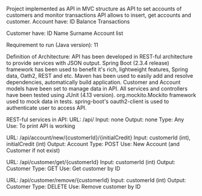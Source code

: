 Project implemented as API in MVC structure as API to set accounts of customers and monitor transactions
API allows to insert, get accounts and customer.
Account have:
ID
Balance
Transactions

Customer have:
ID
Name
Surname
Account list

Requirement to run (Java version): 11

Definition of Architecture:
API has been developed in REST-ful architecture to provide services with JSON output.
Spring Boot (2.3.4 release) framework has been used to benefit it's rich, lightweight features, Spring data, Oath2, REST and etc. 
Maven has been used to easily add and resolve dependencies, automatically build application. 
Customer and Account models have been set to manage data in API.
All services and controllers have been tested using JUnit (4.13 version).
org.mockito.Mockito framework used to mock data in tests.
spring-boot's oauth2-client is used to authenticate user to access API.

REST-ful services in API:
URL: /api/
Input: none
Output: none
Type: Any
Use: To print API is working

URL: /api/account/new/{customerId}/{initialCredit}
Input: customerId (int), initialCredit (int)
Output: Account
Type: POST
Use: New Account (and Customer if not exist)

URL: /api/customer/get/{customerId}
Input: customerId (int)
Output: Customer
Type: GET
Use: Get customer by ID

URL: /api/customer/remove/{customerId}
Input: customerId (int)
Output: Customer
Type: DELETE
Use: Remove customer by ID